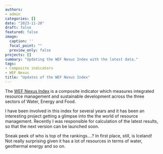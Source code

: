 ```yaml
---
authors:
- admin
categories: []
date: "2023-11-20"
draft: false
featured: false
image:
  caption: ''
  focal_point: ""
  preview_only: false
projects: []
summary: "Updating the WEF Nexus Index with the latest data."
tags:
- Composite indicators
- WEF Nexus
title: "Updates of the WEF Nexus Index"
---
```


The [WEF Nexus Index](https://wefnexusindex.org/) is a composite indicator which measures integrated resource management and sustainable development across the three sectors of Water, Energy and Food.

I have been involved in this index for several years and it has been an interesting project getting a glimpse into the the world of resource management. Recently I was responsible for calculation of the latest results, so that the next version can be launched soon.

Sneak peek of who is top of the rankings....? In first place, still, is Iceland! Not really surprising given it has a lot of resources in terms of water, geothermal energy and so on.
